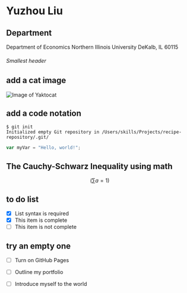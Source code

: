 # Yuzhou Liu

## Department

Department of Economics
Northern Illinois University
DeKalb, IL 60115

###### Smallest header

## add a cat image
![Image of Yaktocat](https://octodex.github.com/images/yaktocat.png)

## add a code notation

```
$ git init
Initialized empty Git repository in /Users/skills/Projects/recipe-repository/.git/
```

```javascript
var myVar = "Hello, world!";
```

## The Cauchy-Schwarz Inequality using math

```math
\left( \sum a = 1 \right)
```

## to do list

- [x] List syntax is required
- [x] This item is complete
- [ ] This item is not complete

## try an empty one

- [ ] Turn on GitHub Pages
- [ ] Outline my portfolio
- [ ] Introduce myself to the world


